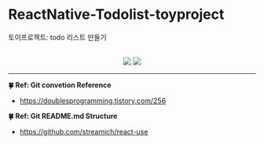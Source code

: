 # ReactNative-Todolist-toyproject
토이프로젝트: todo 리스트 만들기 

<div align="center">
  <br/>
  <img src ="https://img.shields.io/badge/node-v18.0.0-blue"/> <img src ="https://img.shields.io/badge/npm-v8.6.0-red"/>
  <hr/>
</div> 

**:four_leaf_clover: Ref: Git convetion Reference**
+ https://doublesprogramming.tistory.com/256

**:four_leaf_clover: Ref: Git README.md Structure**
+ https://github.com/streamich/react-use

